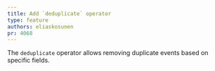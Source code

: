 ```yaml
---
title: Add `deduplicate` operator
type: feature
authors: eliaskosunen
pr: 4068
---
```


The `deduplicate` operator allows removing duplicate events based on
specific fields.
